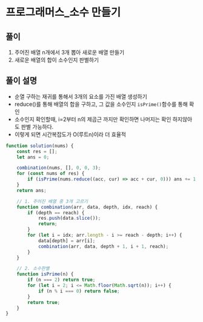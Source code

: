# 프로그래머스_소수 만들기
## 풀이
1. 주어진 배열 n개에서 3개 뽑아 새로운 배열 만들기
2. 새로운 배열의 합이 소수인지 판별하기
## 풀이 설명
- 순열 구하는 재귀를 통해서 3개의 요소를 가진 배열 생성하기
- reduce()를 통해 배열의 합을 구하고, 그 값을 소수인지 `isPrime()`함수를 통해 확인
- 소수인지 확인할때, i=2부터 n의 제곱근 까지만 확인하면 나머지는 확인 하지않아도 판별 가능하다.
- 이렇게 되면 시간복잡도가 O(루트n)이라 더 효율적


```js
function solution(nums) {
    const res = [];
    let ans = 0;

    combination(nums, [], 0, 0, 3);
    for (const nums of res) {
        if (isPrime(nums.reduce((acc, cur) => acc + cur, 0))) ans += 1;
    }
    return ans;

    // 1. 주어진 배열 중 3개 고르기
    function combination(arr, data, depth, idx, reach) {
        if (depth == reach) {
            res.push(data.slice());
            return;
        }
        for (let i = idx; arr.length - i >= reach - depth; i++) {
            data[depth] = arr[i];
            combination(arr, data, depth + 1, i + 1, reach);
        }
    }

    // 2. 소수판별
    function isPrime(n) {
        if (n === 2) return true;
        for (let i = 2; i <= Math.floor(Math.sqrt(n)); i++) {
            if (n % i === 0) return false;
        }
        return true;
    }
}
```